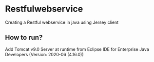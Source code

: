 # Restfulwebservice
Creating a Restful webservice in java using Jersey client

## How to run?
Add Tomcat v9.0 Server at runtime from Eclipse IDE for Enterprise Java Developers (Version: 2020-06 (4.16.0)) 
